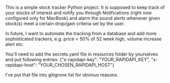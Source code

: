 This is a simple stock tracker Python project.
It is supposed to keep track of your stocks of interest and notify you 
through Notifications (right now configured only for MacBook) and 
alarm the sound alerts whenever given stock(s) meet a certain 
drop/gain criteria set by the user.

In future, I want to automate the tracking from a database and 
add more sophisticated trackers, e.g. price < 50% of 52 week high, 
volume increase alert etc.

You'll need to add the secrets.yaml file in resources folder by yourselves
and put following entries:
{"x-rapidapi-key": "YOUR_RAPIDAPI_KEY",
"x-rapidapi-host": "YOUR_CHOSEN_RAPIDAPI_HOST"}

I've put that file into gitignore list for obvious reasons. 
